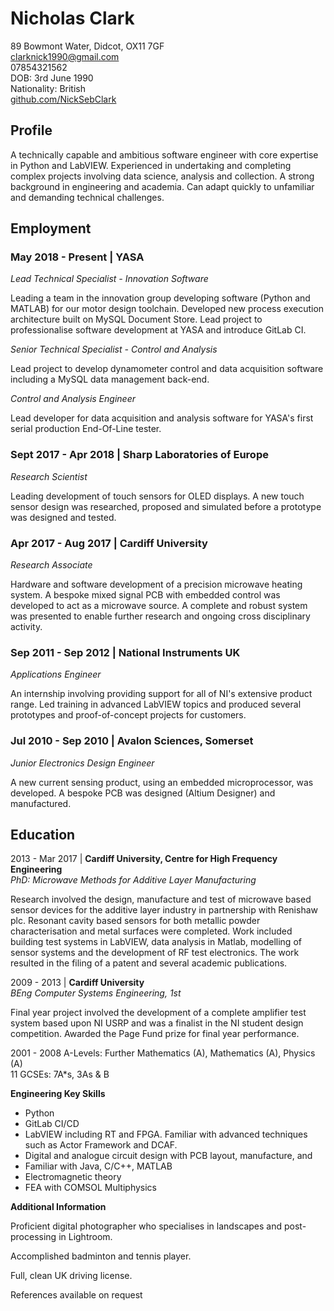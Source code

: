 # Nicholas Clark

89 Bowmont Water, Didcot, OX11 7GF\
<clarknick1990@gmail.com>\
07854321562\
DOB: 3rd June 1990\
Nationality: British\
[github.com/NickSebClark](https://github.com/NickSebClark)

## Profile

A technically capable and ambitious software engineer with core
expertise in Python and LabVIEW. Experienced in undertaking and
completing complex projects involving data science, analysis and
collection. A strong background in engineering and academia. Can adapt
quickly to unfamiliar and demanding technical challenges.

## Employment

### May 2018 - Present | YASA
*Lead Technical Specialist - Innovation Software*

Leading a team in the innovation group developing software (Python and
MATLAB) for our motor design toolchain. Developed new process
execution architecture built on MySQL Document Store. Lead project to
professionalise software development at YASA and introduce GitLab CI.

*Senior Technical Specialist - Control and Analysis*

Lead project to develop dynamometer control and data acquisition
software including a MySQL data management back-end.

*Control and Analysis Engineer*

Lead developer for data acquisition and analysis software for YASA's
first serial production End-Of-Line tester.

### Sept 2017 - Apr 2018 | Sharp Laboratories of Europe

*Research Scientist*

Leading development of touch sensors for OLED displays. A new touch
sensor design was researched, proposed and simulated before a
prototype was designed and tested.

### Apr 2017 - Aug 2017 | Cardiff University

*Research Associate*

Hardware and software development of a precision microwave heating
system. A bespoke mixed signal PCB with embedded control was developed
to act as a microwave source. A complete and robust system was
presented to enable further research and ongoing cross disciplinary activity.

### Sep 2011 - Sep 2012 | National Instruments UK

*Applications Engineer*

An internship involving providing support for all of NI's extensive
product range. Led training in advanced LabVIEW topics and produced
several prototypes and proof-of-concept projects for customers.

### Jul 2010 - Sep 2010 | Avalon Sciences, Somerset

*Junior Electronics Design Engineer*

A new current sensing product, using an embedded microprocessor, was
developed. A bespoke PCB was designed (Altium Designer) and
manufactured.

## Education

2013 - Mar 2017 | **Cardiff University, Centre for High Frequency
Engineering**\
*PhD: Microwave Methods for Additive Layer Manufacturing*

Research involved the design, manufacture and test of microwave based
sensor devices for the additive layer industry in partnership with
Renishaw plc. Resonant cavity based sensors for both metallic powder
characterisation and metal surfaces were completed. Work included
building test systems in LabVIEW, data analysis in Matlab, modelling
of sensor systems and the development of RF test electronics. The work
resulted in the filing of a patent and several academic publications.

2009 - 2013 | **Cardiff University**\
*BEng Computer Systems Engineering, 1st*

Final year project involved the development of a complete amplifier
test system based upon NI USRP and was a finalist in the NI student
design competition. Awarded the Page Fund prize for final year
performance.

2001 - 2008 A-Levels: Further Mathematics (A), Mathematics (A), Physics
(A)\
11 GCSEs: 7A\*s, 3As & B

**Engineering Key Skills**

-   Python
-   GitLab CI/CD
-   LabVIEW including RT and FPGA. Familiar with advanced techniques
    such as Actor Framework and DCAF.
-   Digital and analogue circuit design with PCB layout, manufacture,
    and
-   Familiar with Java, C/C++, MATLAB
-   Electromagnetic theory
-   FEA with COMSOL Multiphysics

**Additional Information**

Proficient digital photographer who specialises in landscapes and
post-processing in Lightroom.

Accomplished badminton and tennis player.

Full, clean UK driving license.

References available on request

